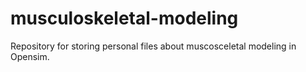 # musculoskeletal-modeling

Repository for storing personal files about muscosceletal modeling in Opensim.
